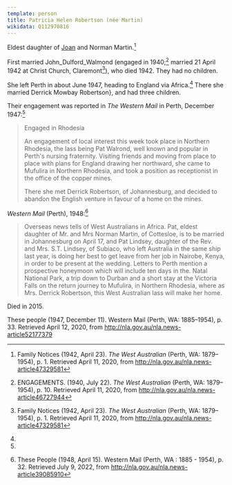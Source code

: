 ```yaml
---
template: person
title: Patricia Helen Robertson (née Martin)
wikidata: Q112970816
---
```


Eldest daughter of [Joan](joan-soutter-lodge.html) and Norman Martin.[^MartinWalmondMarriage]

First married John_Dulford_Walmond
(engaged in 1940;[^MartinWalmondEngagement] married 21 April 1942 at Christ Church, Claremont[^MartinWalmondMarriage]),
who died 1942.
They had no children.

She left Perth in about June 1947, heading to England via Africa.[^PatWalrondWesternMail]
There she married Derrick Mowbay Robertson}, and had three children.

Their engagement was reported in *The Western Mail* in Perth, December 1947:[^PatWalrondWesternMail]

> Engaged in Rhodesia
>
> An engagement of local interest this week took place in Northern Rhodesia, the lass being Pat Walrond,
> well known and popular in Perth's nursing fraternity.
> Visiting friends and moving from place to place with plans for England drawing her northward,
> she came to Mufulira in Northern Rhodesia,
> and took a position as receptionist in the office of the copper mines.
>
> There she met Derrick Robertson, of Johannesburg, and decided to abandon the English venture in favour of a home on the mines.

*Western Mail* (Perth), 1948:[^WesternMail1948]

> Overseas news tells of West Australians in Africa.
> Pat, eldest daughter of Mr. and Mrs Norman Martin, of Cottesloe, is to be married in
> Johannesburg on April 17, and Pat Lindsey, daughter of the Rev. and Mrs. S.T. Lindsey, of
> Subiaco, who left Australia in the same ship last year, is doing her best to get leave from her job
> in Nairobe, Kenya, in order to be present at the wedding. Letters to Perth mention a prospective
> honeymoon which will include ten days in the. Natal National Park, a trip down to Durban and
> a short stay at the Victoria Falls on the return journey to Mufulira, in Northern Rhodesia,
> where as Mrs. Derrick Robertson, this West Australian lass will make her home.

Died in 2015.

[^WesternMail1948]: These People (1948, April 15). Western Mail (Perth, WA : 1885 - 1954), p. 32. Retrieved July 9, 2022, from http://nla.gov.au/nla.news-article39085910 

[^PatWalrondWesternMail]:
These people (1947, December 11). Western Mail (Perth, WA: 1885–1954), p. 33.
Retrieved April 12, 2020, from http://nla.gov.au/nla.news-article52177379

[^MartinWalmondEngagement]:
	ENGAGEMENTS. (1940, July 22). *The West Australian* (Perth, WA: 1879–1954), p. 10.
	Retrieved April 11, 2020, from http://nla.gov.au/nla.news-article46727944

[^MartinWalmondMarriage]:
	Family Notices (1942, April 23). *The West Australian* (Perth, WA: 1879–1954), p. 1.
	Retrieved April 11, 2020, from http://nla.gov.au/nla.news-article47329581
